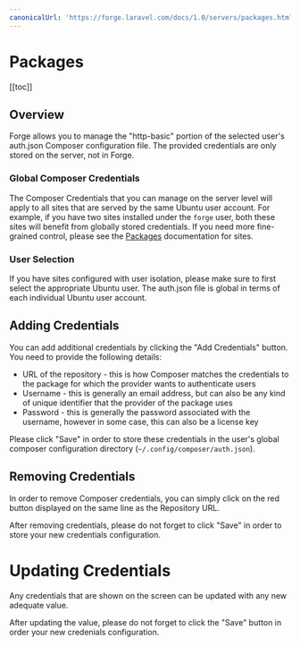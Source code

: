 ```yaml
---
canonicalUrl: 'https://forge.laravel.com/docs/1.0/servers/packages.html'
---
```

# Packages

[[toc]]

## Overview

Forge allows you to manage the "http-basic" portion of the selected user's auth.json Composer configuration file. The provided credentials are only stored on the server, not in Forge.

### Global Composer Credentials

The Composer Credentials that you can manage on the server level will apply to all sites that are served by the same Ubuntu user account. For example, if you have two sites installed under the `forge` user, both these sites will benefit from globally stored credentials. If you need more fine-grained control, please see the [Packages](/1.0/sites/packages.html) documentation for sites.

### User Selection

If you have sites configured with user isolation, please make sure to first select the appropriate Ubuntu user. The auth.json file is global in terms of each individual Ubuntu user account.

## Adding Credentials

You can add additional credentials by clicking the "Add Credentials" button.
You need to provide the following details:
- URL of the repository - this is how Composer matches the credentials to the package for which the provider wants to authenticate users
- Username - this is generally an email address, but can also be any kind of unique identifier that the provider of the package uses
- Password - this is generally the password associated with the username, however in some case, this can also be a license key

Please click "Save" in order to store these credentials in the user's global composer configuration directory (`~/.config/composer/auth.json`).

## Removing Credentials

In order to remove Composer credentials, you can simply click on the red button displayed on the same line as the Repository URL.

After removing credentials, please do not forget to click "Save" in order to store your new credentials configuration.

# Updating Credentials

Any credentials that are shown on the screen can be updated with any new adequate value.

After updating the value, please do not forget to click the "Save" button in order your new credenials configuration.

